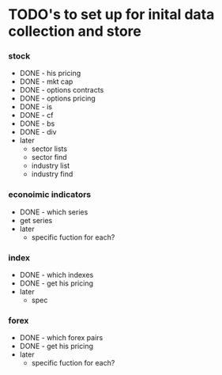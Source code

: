 # TODO's to set up for inital data collection and store

### stock
- DONE - his pricing
- DONE - mkt cap
- DONE - options contracts
- DONE - options pricing
- DONE - is
- DONE - cf
- DONE - bs
- DONE - div
- later
    - sector lists
    - sector find
    - industry list
    - industry find

### econoimic indicators

- DONE - which series
- get series
- later
    - specific fuction for each?

### index
- DONE - which indexes
- DONE - get his pricing
- later
    - spec

### forex
- DONE - which forex pairs
- DONE - get his pricing
- later
    - specific fuction for each?
